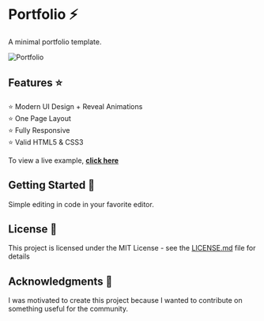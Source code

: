 # Portfolio ⚡️
A minimal portfolio template.

![Portfolio](images/fav/fb_img.png)

## Features ⭐

⭐ Modern UI Design + Reveal Animations\
⭐ One Page Layout\
⭐ Fully Responsive\
⭐ Valid HTML5 & CSS3

To view a live example, **[click here](https://janjaneczek.github.io/portfolio)**

## Getting Started 🚀

Simple editing in code in your favorite editor.

## License 📄

This project is licensed under the MIT License - see the [LICENSE.md](LICENSE.md) file for details

## Acknowledgments 🎁

I was motivated to create this project because I wanted to contribute on something useful for the community.
